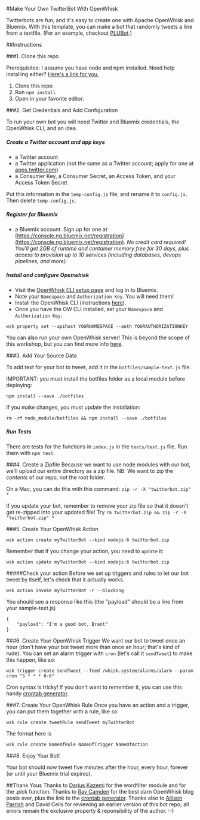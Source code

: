 #Make Your Own TwitterBot With OpenWhisk

Twitterbots are fun, and it's easy to create one with Apache OpenWhisk and Bluemix. With this template, you can make a bot that randomly tweets a line from a textfile. (For an example, checkout [PLUBot](https://twitter.com/PLUBot).)

##Instructions

###1. Clone this repo

Prerequisites: I assume you have node and npm installed. Need help installing either? [Here's a link for you.](http://blog.npmjs.org/post/85484771375/how-to-install-npm)

1. Clone this repo
2. Run `npm install`
3. Open in your favorite editor.

###2. Get Credentials and Add Configuration

To run your own bot you will need Twitter and Bluemix credentials, the OpenWhisk CLI, and an idea.

##### Create a Twitter account and app keys

* a Twitter account
* a Twitter application (not the same as a Twitter account; apply for one at [apps.twitter.com](apps.twitter.com))
* a Consumer Key, a Consumer Secret, an Access Token, and your Access Token Secret

Put this information in the `temp-config.js` file, and rename it to `config.js`. Then delete `temp-config.js`.

##### Register for Bluemix

* a Bluemix account. Sign up for one at [https://console.ng.bluemix.net/registration](https://console.ng.bluemix.net/registration). *No credit card required! You'll get 2GB of runtime and container memory free for 30 days, plus access to provision up to 10 services (including databases, devops pipelines, and more).*


##### Install and configure Openwhisk
* Visit the [OpenWhisk CLI setup page](https://console.ng.bluemix.net/openwhisk/cli) and log in to Bluemix.
* Note your `Namespace` and `Authorization Key`. You will need them!
* Install the OpenWhisk CLI (instructions [here](https://console.ng.bluemix.net/docs/openwhisk/openwhisk_cli.html#openwhisk-cli)).
* Once you have the OW CLI installed, set your `Namespace` and `Authorization Key`:

`wsk property set --apihost YOURNAMESPACE --auth YOURAUTHORIZATIONKEY`



You can also run your own OpenWhisk server! This is beyond the scope of this workshop, but you can find more info [here](https://github.com/openwhisk/openwhisk).


###3. Add Your Source Data

To add text for your bot to tweet, add it in the `botfiles/sample-text.js` file.

IMPORTANT: you must install the botfiles folder as a local module before deploying: 

`npm install --save ./botfiles`

If you make changes, you must update the installation: 

`rm -rf node_module/botfiles && npm install --save ./botfiles`

##### Run Tests
There are tests for the functions in `index.js` in the `tests/test.js` file. Run them with `npm test`.

###4. Create a Zipfile
Because we want to use node modules with our bot, we'll upload our entire directory as a zip file. NB: We want to zip the *contents* of our repo, not the root folder.

On a Mac, you can do this with this command: 
`zip -r -X "twitterbot.zip" *  `

If you update your bot, remember to remove your zip file so that it doesn't get re-zipped into your updated file! Try 
`rm twitterbot.zip && zip -r -X "twitterbot.zip" *`

###5. Create Your OpenWhisk Action

`wsk action create myTwitterBot --kind nodejs:6 twitterbot.zip`

Remember that if you change your action, you need to `update` it:

`wsk action update myTwitterBot --kind nodejs:6 twitterbot.zip`

#####Check your action
Before we set up triggers and rules to let our bot tweet by itself, let's check that it actually works.

`wsk action invoke myTwitterBot -r --blocking`

You should see a response like this (the "payload" should be a line from your sample-text.js)

~~~~
{
    "payload": "I'm a good bot, Brant"
}
~~~~


###6. Create Your OpenWhisk Trigger
We want our bot to tweet once an hour (don't have your bot tweet more than once an hour; that's kind of rude). You can set an alarm trigger with `cron` (let's call it `sendTweet`) to make this happen, like so: 

`wsk trigger create sendTweet --feed /whisk.system/alarms/alarm --param cron "5 * * * 0-6"`

Cron syntax is tricky! If you don't want to remember it, you can use this handy [crontab generator](http://crontab-generator.org/).

###7. Create Your OpenWhisk Rule
Once you have an action and a trigger, you can put them together with a rule, like so:

`wsk rule create tweetRule sendTweet myTwitterBot`

The format here is 

`wsk rule create NameOfRule NameOfTrigger NameOfAction`

###8. Enjoy Your Bot!

Your bot should now tweet five minutes after the hour, every hour, forever (or until your Bluemix trial expires). 


##Thank Yous
Thanks to [Darius Kazemi](https://github.com/dariusk) for the wordfilter module and for the .pick function. Thanks to [Ray Camden](https://www.raymondcamden.com/) for the best darn OpenWhisk blog posts ever, plus the link to the [crontab generator](http://crontab-generator.org/). Thanks also to [Allison Parrish](https://twitter.com/aparrish) and David Celis for reviewing an earlier version of this bot repo; all errors remain the exclusive property & reponsibility of the author. :-)

